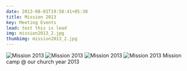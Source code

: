 ```yaml
---
date: 2013-08-01T19:58:41+05:30
title: Mission 2013
key: Meeting Events
lead: test this is lead
img: mission2013_2.jpg
thumbimg: mission2013_2.jpg
---
```

![Mission 2013](http://demo.evangelagmadurai.org/images/gallery/mission_2013/mission2013_1.jpg)
![Mission 2013](http://demo.evangelagmadurai.org/images/gallery/mission_2013/mission2013_3.jpg)
![Mission 2013](http://demo.evangelagmadurai.org/images/gallery/mission_2013/mission2013_4.jpg)
![Mission 2013](http://demo.evangelagmadurai.org/images/gallery/mission_2013/mission2013_5.jpg)
Mission camp @ our church year 2013

<!--more-->